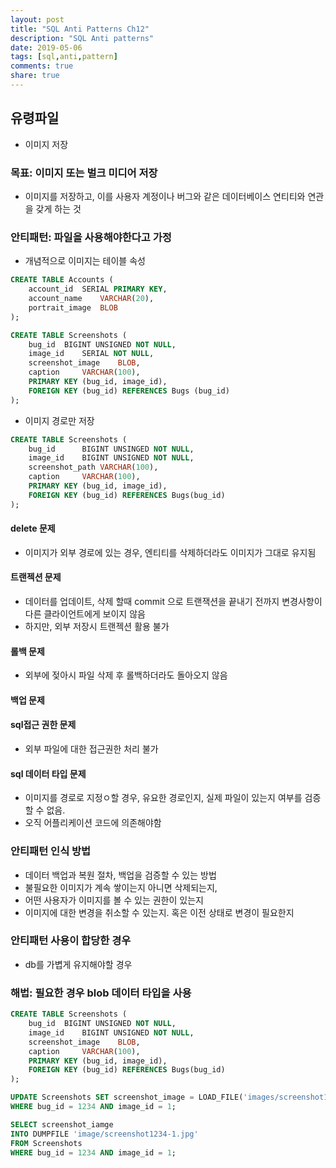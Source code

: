 ```yaml
---
layout: post
title: "SQL Anti Patterns Ch12"
description: "SQL Anti patterns"
date: 2019-05-06
tags: [sql,anti,pattern]
comments: true
share: true
---
```


## 유령파일 
- 이미지 저장 

### 목표: 이미지 또는 벌크 미디어 저장 
- 이미지를 저장하고, 이를 사용자 계정이나 버그와 같은 데이터베이스 연티티와 연관을 갖게 하는 것 

### 안티패턴: 파일을 사용해야한다고 가정 
- 개념적으로 이미지는 테이블 속성 
```sql
CREATE TABLE Accounts (
    account_id  SERIAL PRIMARY KEY,
    account_name    VARCHAR(20),
    portrait_image  BLOB
);

CREATE TABLE Screenshots (
    bug_id  BIGINT UNSIGNED NOT NULL,
    image_id    SERIAL NOT NULL,
    screenshot_image    BLOB,
    caption     VARCHAR(100),
    PRIMARY KEY (bug_id, image_id),
    FOREIGN KEY (bug_id) REFERENCES Bugs (bug_id)
);
```
- 이미지 경로만 저장 
```sql
CREATE TABLE Screenshots (
    bug_id      BIGINT UNSINGED NOT NULL,
    image_id    BIGINT UNSIGNED NOT NULL,
    screenshot_path VARCHAR(100),
    caption     VARCHAR(100),
    PRIMARY KEY (bug_id, image_id),
    FOREIGN KEY (bug_id) REFERENCES Bugs(bug_id)
);
```

#### delete 문제 
- 이미지가 외부 경로에 있는 경우, 엔티티를 삭제하더라도 이미지가 그대로 유지됨 

#### 트랜젝션 문제 
- 데이터를 업데이트, 삭제 할때 commit 으로 트랜잭션을 끝내기 전까지 변경사항이 다른 클라이언트에게 보이지 않음 
- 하지만, 외부 저장시 트랜젝션 활용 불가 

#### 롤백 문제 
- 외부에 젖아시 파일 삭제 후 롤백하더라도 돌아오지 않음 

#### 백업 문제 

#### sql접근 권한 문제 
- 외부 파일에 대한 접근권한 처리 불가 

#### sql 데이터 타입 문제 
- 이미지를 경로로 지정ㅇ할 경우, 유요한 경로인지, 실제 파일이 있는지 여부를 검증할 수 없음. 
- 오직 어플리케이션 코드에 의존해야함 


### 안티패턴 인식 방법 
- 데이터 백업과 복원 절차, 백업을 검증할 수 있는 방법 
- 불필요한 이미지가 계속 쌓이는지 아니면 삭제되는지, 
- 어떤 사용자가 이미지를 볼 수 있는 권한이 있는지 
- 이미지에 대한 변경을 취소할 수 있는지. 혹은 이전 상태로 변경이 필요한지 

### 안티패턴 사용이 합당한 경우 
- db를 가볍게 유지해야할 경우 

### 해법: 필요한 경우 blob 데이터 타입을 사용 
```sql
CREATE TABLE Screenshots (
    bug_id  BIGINT UNSIGNED NOT NULL,
    image_id    BIGINT UNSIGNED NOT NULL,
    screenshot_image    BLOB,
    caption     VARCHAR(100),
    PRIMARY KEY (bug_id, image_id),
    FOREIGN KEY (bug_id) REFERENCES Bugs(bug_id)
);
```

```sql
UPDATE Screenshots SET screenshot_image = LOAD_FILE('images/screenshot1234-1.jpg')
WHERE bug_id = 1234 AND image_id = 1;

SELECT screenshot_iamge
INTO DUMPFILE 'image/screenshot1234-1.jpg'
FROM Screenshots
WHERE bug_id = 1234 AND image_id = 1;
```





